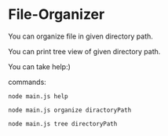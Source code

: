 # File-Organizer
You can organize file in given directory path.

You can print tree view of given directory path.

You can take help:)

commands:

    node main.js help
  
    node main.js organize diractoryPath
  
    node main.js tree directoryPath
  
